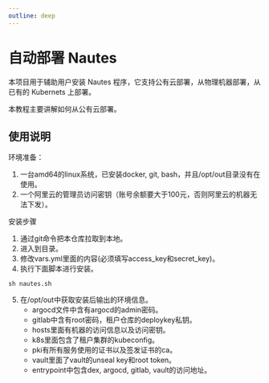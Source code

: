 ```yaml
---
outline: deep
---
```


# 自动部署 Nautes

本项目用于辅助用户安装 Nautes 程序，它支持公有云部署，从物理机器部署，从已有的 Kubernets 上部署。

本教程主要讲解如何从公有云部署。

## 使用说明

环境准备：
1. 一台amd64的linux系统，已安装docker, git, bash，并且/opt/out目录没有在使用。
2. 一个阿里云的管理员访问密钥（账号余额要大于100元，否则阿里云的机器无法下发）。

安装步骤
1. 通过git命令把本仓库拉取到本地。
2. 进入到目录。
3. 修改vars.yml里面的内容(必须填写access_key和secret_key)。
4. 执行下面脚本进行安装。
```Shell
sh nautes.sh
```
5. 在/opt/out中获取安装后输出的环境信息。
   - argocd文件中含有argocd的admin密码。
   - gitlab中含有root密码，租户仓库的deploykey私钥。
   - hosts里面有机器的访问信息以及访问密钥。
   - k8s里面包含了租户集群的kubeconfig。
   - pki有所有服务使用的证书以及签发证书的ca。
   - vault里面了vault的unseal key和root token。
   - entrypoint中包含dex, argocd, gitlab, vault的访问地址。